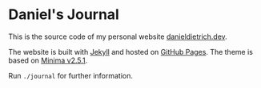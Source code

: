# Daniel's Journal

This is the source code of my personal website [danieldietrich.dev](https://danieldietrich.dev).

The website is built with [Jekyll](https://jekyllrb.com/) and hosted on [GitHub Pages](https://pages.github.com/). The theme is based on [Minima v2.5.1](https://github.com/jekyll/minima/tree/38a84a949f9753c4542e25f422935f59b4913053).

Run `./journal` for further information.
